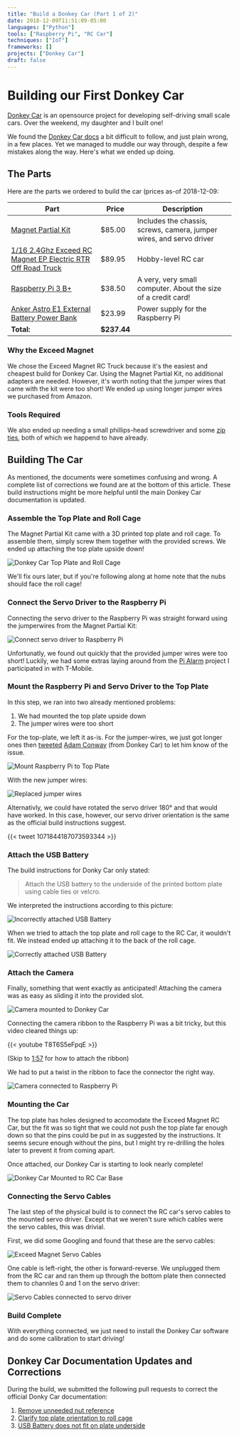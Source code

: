 ```yaml
---
title: "Build a Donkey Car (Part 1 of 2)"
date: 2018-12-09T11:51:09-05:00
languages: ["Python"]
tools: ["Raspberry Pi", "RC Car"]
techniques: ["IoT"]
frameworks: []
projects: ["Donkey Car"]
draft: false
---
```


# Building our First Donkey Car

[Donkey Car](http://www.donkeycar.com/) is an opensource project for developing self-driving small scale cars. Over the weekend, my daughter and I built one!

We found the [Donkey Car docs](http://docs.donkeycar.com/) a bit difficult to follow, and just plain wrong, in a few places. Yet we managed to muddle our way through, despite a few mistakes along the way. Here's what we ended up doing.

## The Parts

Here are the parts we ordered to build the car (prices as-of 2018-12-09:

| Part                                                                                   | Price   | Description                                                          |
| -------------------------------------------------------------------------------------- | ------- | -------------------------------------------------------------------- |
| [Magnet Partial Kit](https://squareup.com/store/donkeycar/item/magnet-partial-kit)     | $85.00 | Includes the chassis, screws, camera, jumper wires, and servo driver |
| [1/16 2.4Ghz Exceed RC Magnet EP Electric RTR Off Road Truck](https://amzn.to/2L65HJP) | $89.95 | Hobby-level RC car                                                   |
| [Raspberry Pi 3 B+](https://amzn.to/2QH5e61)                                           | $38.50 | A very, very small computer. About the size of a credit card!        |
| [Anker Astro E1 External Battery Power Bank](https://amzn.to/2Qk54SR)                  | $23.99 | Power supply for the Raspberry Pi                                    |
| **Total:** | **$237.44** | |

### Why the Exceed Magnet

We chose the Exceed Magnet RC Truck because it's the easiest and cheapest build for Donkey Car. Using the Magnet Partial Kit, no additional adapters are needed. However, it's worth noting that the jumper wires that came with the kit were too short! We ended up using longer jumper wires we purchased from Amazon.

### Tools Required

We also ended up needing a small phillips-head screwdriver and some [zip ties](https://amzn.to/2PteshQ), both of which we happend to have already.

## Building The Car

As mentioned, the documents were sometimes confusing and wrong. A complete list of corrections we found are at the bottom of this article. These build instructions might be more helpful until the main Donkey Car documentation is updated.

### Assemble the Top Plate and Roll Cage

The Magnet Partial Kit came with a 3D printed top plate and roll cage. To assemble them, simply screw them together with the provided screws. We ended up attaching the top plate upside down!

![Donkey Car Top Plate and Roll Cage](/img/donkey-car-top-plate-roll-cage.jpg)

We'll fix ours later, but if you're following along at home note that the nubs should face the roll cage!

### Connect the Servo Driver to the Raspberry Pi

Connecting the servo driver to the Raspberry Pi was straight forward using the jumperwires from the Magnet Partial Kit:

![Connect servo driver to Raspberry Pi](/img/connect-servo-driver-raspberry-pi.jpg)

Unfortunatly, we found out quickly that the provided jumper wires were too short! Luckily, we had some extras laying around from the [Pi Alarm](https://github.com/tmobile/pi-alarm) project I participated in with T-Mobile.

### Mount the Raspberry Pi and Servo Driver to the Top Plate

In this step, we ran into two already mentioned problems:

1. We had mounted the top plate upside down
1. The jumper wires were too short

For the top-plate, we left it as-is. For the jumper-wires, we just got longer ones then [tweeted](https://twitter.com/jamestharpe/status/1071844187073593344) [Adam Conway](https://twitter.com/acb0t) (from Donkey Car) to let him know of the issue.

![Mount Raspberry Pi to Top Plate](/img/mount-raspberry-pi-donkey-car-top-plate.jpg)

With the new jumper wires:

![Replaced jumper wires](/img/donkey-car-longer-jumper-wires.jpg)

Alternativly, we could have rotated the servo driver 180° and that would have worked. In this case, however, our servo driver orientation is the same as the official build instructions suggest.

{{< tweet 1071844187073593344 >}}

### Attach the USB Battery

The build instructions for Donky Car only stated:

> Attach the USB battery to the underside of the printed bottom plate using cable ties or velcro.

We interpreted the instructions according to this picture:

![Incorrectly attached USB Battery](/img/donkey-car-usb-battery-attached-wrong.jpg)

When we tried to attach the top plate and roll cage to the RC Car, it wouldn't fit. We instead ended up attaching it to the back of the roll cage.

![Correctly attached USB Battery](/img/donkey-car-usb-battery-attached-correct.jpg)

### Attach the Camera

Finally, something that went exactly as anticipated! Attaching the camera was as easy as sliding it into the provided slot.

![Camera mounted to Donkey Car](/img/donkey-car-mounted-camera.jpg)

Connecting the camera ribbon to the Raspberry Pi was a bit tricky, but this video cleared things up:

{{< youtube T8T6S5eFpqE >}}

(Skip to [1:57](https://youtu.be/T8T6S5eFpqE?t=117) for how to attach the ribbon)

We had to put a twist in the ribbon to face the connector the right way.

![Camera connected to Raspberry Pi](/img/donkey-car-connect-camera-raspberry-pi.jpg)

### Mounting the Car

The top plate has holes designed to accomodate the Exceed Magnet RC Car, but the fit was so tight that we could not push the top plate far enough down so that the pins could be put in as suggested by the instructions. It seems secure enough without the pins, but I might try re-drilling the holes later to prevent it from coming apart.

Once attached, our Donkey Car is starting to look nearly complete!

![Donkey Car Mounted to RC Car Base](/img/donkey-car-mounted-to-rc-car-base.jpg)

### Connecting the Servo Cables

The last step of the physical build is to connect the RC car's servo cables to the mounted servo driver. Except that we weren't sure which cables were the servo cables, this was drivial.

First, we did some Googling and found that these are the servo cables:

![Exceed Magnet Servo Cables](/img/exceed-magnet-servo-cables.jpg)

One cable is left-right, the other is forward-reverse. We unplugged them from the RC car and ran them up through the bottom plate then connected them to channles 0 and 1 on the servo driver:

![Servo Cables connected to servo driver](/img/servo-driver-cables-connected.jpg)

### Build Complete

With everything connected, we just need to install the Donkey Car software and do some calibration to start driving!

## Donkey Car Documentation Updates and Corrections

During the build, we submitted the following pull requests to correct the official Donky Car documentation:

1. [Remove unneeded nut reference](https://github.com/autorope/donkeycar/pull/359)
1. [Clarify top plate orientation to roll cage](https://github.com/autorope/donkeycar/pull/361)
1. [USB Battery does not fit on plate underside](https://github.com/autorope/donkeycar/pull/362)